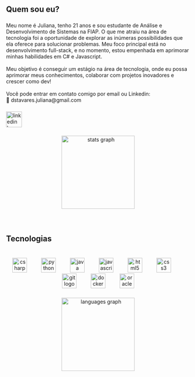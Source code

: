 <br clear="both">

<h2 align="left">Quem sou eu?</h2>

###

<p align="left">Meu nome é Juliana, tenho 21 anos e sou estudante de Análise e Desenvolvimento de Sistemas na FIAP. O que me atraiu na área de tecnologia foi a oportunidade de explorar as inúmeras possibilidades que ela oferece para solucionar problemas. Meu foco principal está no desenvolvimento full-stack, e no momento, estou empenhada em aprimorar minhas habilidades em C# e Javascript.<br><br>Meu objetivo é conseguir um estágio na área de tecnologia, onde eu possa aprimorar meus conhecimentos, colaborar com projetos inovadores e crescer como dev!<br><br>Você pode entrar em contato comigo por email ou Linkedin:<br>📧 dstavares.juliana@gmail.com</p>

###

<div align="left">
  <a href="https://www.linkedin.com/in/julianasantostav/" target="_blank">
    <img src="https://img.shields.io/static/v1?message=LinkedIn&logo=linkedin&label=&color=0077B5&logoColor=white&labelColor=&style=for-the-badge" height="43" alt="linkedin logo"  />
  </a>
</div>

###

<div align="center">
  <img src="https://github-readme-stats.vercel.app/api?username=julianastc&hide_title=false&hide_rank=true&show_icons=true&include_all_commits=true&count_private=true&disable_animations=false&theme=dracula&locale=en&hide_border=true&order=1" height="200" alt="stats graph"  />
</div>

###

<br clear="both">

<h2 align="left">Tecnologias</h2>

###

<br clear="both">

<div align="center">
  <img src="https://cdn.jsdelivr.net/gh/devicons/devicon/icons/csharp/csharp-original.svg" height="40" alt="csharp logo"  />
  <img width="31" />
  <img src="https://cdn.jsdelivr.net/gh/devicons/devicon/icons/python/python-original-wordmark.svg" height="40" alt="python logo"  />
  <img width="31" />
  <img src="https://cdn.jsdelivr.net/gh/devicons/devicon/icons/java/java-original-wordmark.svg" height="40" alt="java logo"  />
  <img width="31" />
  <img src="https://cdn.jsdelivr.net/gh/devicons/devicon/icons/javascript/javascript-original.svg" height="40" alt="javascript logo"  />
  <img width="31" />
  <img src="https://cdn.jsdelivr.net/gh/devicons/devicon/icons/html5/html5-plain-wordmark.svg" height="40" alt="html5 logo"  />
  <img width="31" />
  <img src="https://cdn.jsdelivr.net/gh/devicons/devicon/icons/css3/css3-plain-wordmark.svg" height="40" alt="css3 logo"  />
  <img width="31" />
  <img src="https://cdn.jsdelivr.net/gh/devicons/devicon/icons/git/git-plain-wordmark.svg" height="40" alt="git logo"  />
  <img width="31" />
  <img src="https://cdn.jsdelivr.net/gh/devicons/devicon/icons/docker/docker-original-wordmark.svg" height="40" alt="docker logo"  />
  <img width="31" />
  <img src="https://cdn.jsdelivr.net/gh/devicons/devicon/icons/oracle/oracle-original.svg" height="40" alt="oracle logo"  />
</div>

###

<div align="center">
  <img src="https://github-readme-stats.vercel.app/api/top-langs?username=julianastc&locale=en&hide_title=false&layout=compact&card_width=320&langs_count=6&theme=dracula&hide_border=false&order=2" height="200" alt="languages graph"  />
</div>

###

